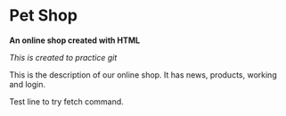 # Pet Shop

**An online shop created with HTML**

_This is created to practice git_

This is the description of our online shop.
It has news, products, working and login.

Test line to try fetch command.
